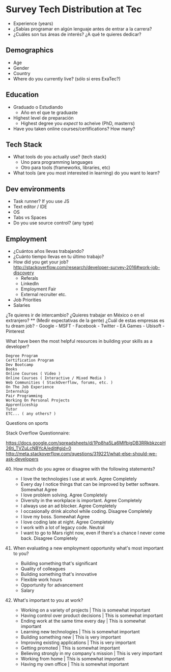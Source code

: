 # Survey Tech Distribution at Tec

- Experience (years)
- ¿Sabías programar en algún lenguaje antes de entrar a la carrera?
- ¿Cuáles son tus áreas de interés? ¿A qué te quieres dedicar?


## Demographics

- Age
- Gender
- Country
- Where do you currently live? (sólo si eres ExaTec?)

## Education

- Graduado o Estudiando
	- Año en el que te graduaste
- Highest level de preparación
	- Highest degree you *expect* to acheive (PhD, masterrs)
- Have you taken online courses/certifications? How many?


## Tech Stack
- What tools do you actually use? (tech stack)
	- Uno para programming languages
	- Otro para tools (frameworks, libraries, etc)
- What tools (are you most interested in learning) do you want to learn?

## Dev environments
- Task runner? If you use JS
- Text editor / IDE
- OS
- Tabs vs Spaces
- Do you use source control? (any type)

## Employment

- ¿Cuántos años llevas trabajando?
- ¿Cuánto tiempo llevas en tu último trabajo?
- How did you get your job? http://stackoverflow.com/research/developer-survey-2016#work-job-discovery
	- Referals
	- LinkedIn
	- Employment Fair
	- External recruiter etc.
- Job Priorities
- Salaries


¿Te quieres ir de intercambio?
¿Quieres trabajar en México o en el extranjero? ** (Medir expectativas de la gente)
¿Cuál de estas empresas es tu dream job?
	- Google
	- MSFT
	- Facebook
	- Twitter
	- EA Games
	- Ubisoft
	- Pinterest

	
What have been the most helpful resources in building your skills as a developer?

    Degree Program
    Certification Program
    Dev Bootcamp
    Books
    Online Courses ( Video )
    Online Courses ( Interactive / Mixed Media )
    Web Communities ( StackOverflow, forums, etc. )
    On The Job Experience
    Internship
    Pair Programming
    Working On Personal Projects
    Apprenticeship
    Tutor
    ETC... ( any others? )


Questions on sports

Stack Overflow Questionnaire:

https://docs.google.com/spreadsheets/d/1Pp8ha5La6MlfbigDB3RRkbkzcpH26ti_TVZuLcNBYcA/edit#gid=0
http://meta.stackoverflow.com/questions/319221/what-else-should-we-ask-developers

40. How much do you agree or disagree with the following statements?
	- I love the technologies I use at work.  Agree Completely
	- Every day I notice things that can be improved by better software. Somewhat Agree
	- I love problem solving. Agree Completely
	- Diversity in the workplace is important. Agree Completely
	- I always use an ad blocker. Agree Completely
	- I occasionally drink alcohol while coding. Disagree Completely
	- I love my boss. Somewhat Agree
	- I love coding late at night. Agree Completely
	- I work with a lot of legacy code. Neutral
	- I want to go to Mars right now, even if there's a chance I never come back. Disagree Completely

35. When evaluating a new employment opportunity what's most important to you? 
	- Building something that's significant
	- Quality of colleagues
	- Building something that's innovative
	- Flexible work hours
	- Opportunity for advancement
	- Salary

31. What's important to you at work?
	- Working on a variety of projects | This is somewhat important
	- Having control over product decisions | This is somewhat important
	- Ending work at the same time every day | This is somewhat important
	- Learning new technologies | This is somewhat important
	- Building something new | This is very important
	- Improving existing applications | This is very important
	- Getting promoted | This is somewhat important
	- Believing strongly in my company's mission | This is very important
	- Working from home | This is somewhat important
	- Having my own office | This is somewhat important
